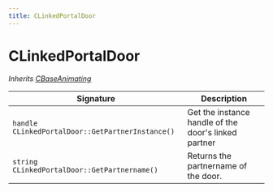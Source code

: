 ```yaml
---
title: CLinkedPortalDoor
---
```


# CLinkedPortalDoor

*Inherits [CBaseAnimating](CBaseAnimating)*

|Signature|Description|
|---|---|
| `handle CLinkedPortalDoor::GetPartnerInstance()` | Get the instance handle of the door's linked partner | 
| `string CLinkedPortalDoor::GetPartnername()` | Returns the partnername of the door. | 
